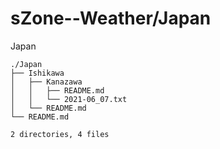 # sZone--Weather/Japan

Japan

    ./Japan
    ├── Ishikawa
    │   ├── Kanazawa
    │   │   ├── README.md
    │   │   └── 2021-06_07.txt
    │   └── README.md
    └── README.md

    2 directories, 4 files
